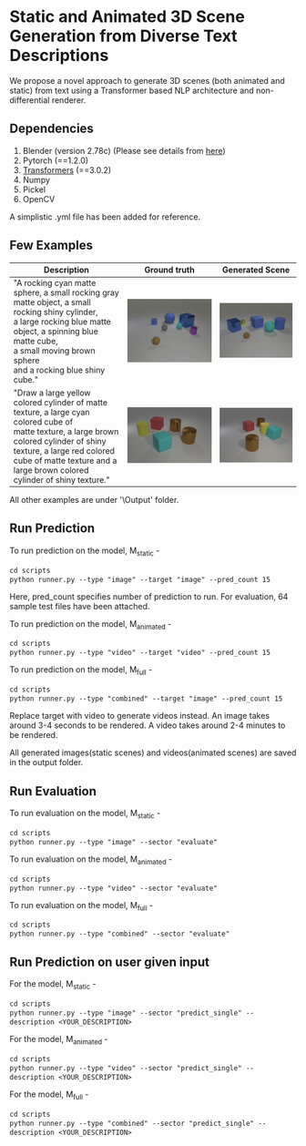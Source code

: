 # Static and Animated 3D Scene Generation from Diverse Text Descriptions

We propose a novel approach to generate 3D scenes (both animated and static) from text using a Transformer based NLP architecture and non-differential renderer.

## Dependencies

1. Blender (version 2.78c) (Please see details  from [here](https://github.com/facebookresearch/clevr-dataset-gen))
2. Pytorch (==1.2.0)
3. [Transformers](https://huggingface.co/transformers/) (==3.0.2)
4. Numpy
5. Pickel
6. OpenCV

A simplistic .yml file has been added for reference.

## Few Examples


Description | Ground truth | Generated Scene
------------ |------------ | -------------
"A rocking cyan matte sphere, a small rocking gray <br> matte object, a small rocking shiny cylinder,<br> a large rocking blue matte object, a spinning blue matte cube,<br>  a small moving brown sphere <br> and a rocking blue shiny cube." | ![](https://github.com/oaishi/3DScene_from_text/blob/master/output/video_dir/testA/3/3.gif) | ![](https://github.com/oaishi/3DScene_from_text/blob/master/output/video_dir/testA/3/output.gif)
"Draw a large yellow colored cylinder of matte texture, a large cyan colored cube of  <br> matte texture, a large brown colored cylinder of shiny texture, a large red colored <br> cube of matte texture and a large brown colored <br> cylinder of shiny texture." | ![](https://github.com/oaishi/3DScene_from_text/blob/master/output/image_dir/images_testB/1/CLEVR_valB_004166.png) | ![](https://github.com/oaishi/3DScene_from_text/blob/master/output/image_dir/images_testB/1/CLEVR_new_000001.png)


All other examples are under '\Output\' folder.
## Run Prediction

To run prediction on the model, M<sub>static</sub> - 
```
cd scripts
python runner.py --type "image" --target "image" --pred_count 15
```

Here, pred_count specifies number of prediction to run. For evaluation, 64 sample test files have been attached.

To run prediction on the model, M<sub>animated</sub> - 
```
cd scripts
python runner.py --type "video" --target "video" --pred_count 15
```

To run prediction on the model, M<sub>full</sub> -
```
cd scripts
python runner.py --type "combined" --target "image" --pred_count 15
```
Replace target with video to generate videos instead. An image takes around 3-4 seconds to be rendered. A video takes around 2-4 minutes to be rendered. 

All generated images(static scenes) and videos(animated scenes) are saved in the output folder.

## Run Evaluation
To run evaluation on the model, M<sub>static</sub> - 
```
cd scripts
python runner.py --type "image" --sector "evaluate"
```

To run evaluation on the model, M<sub>animated</sub> - 
```
cd scripts
python runner.py --type "video" --sector "evaluate" 
```

To run evaluation on the model, M<sub>full</sub> -
```
cd scripts
python runner.py --type "combined" --sector "evaluate"
```

## Run Prediction on user given input 
For the model, M<sub>static</sub> - 
```
cd scripts
python runner.py --type "image" --sector "predict_single" --description <YOUR_DESCRIPTION> 
```

For the model, M<sub>animated</sub> - 
```
cd scripts
python runner.py --type "video" --sector "predict_single" --description <YOUR_DESCRIPTION> 
```

For the model, M<sub>full</sub> -
```
cd scripts
python runner.py --type "combined" --sector "predict_single" --description <YOUR_DESCRIPTION> 
```
